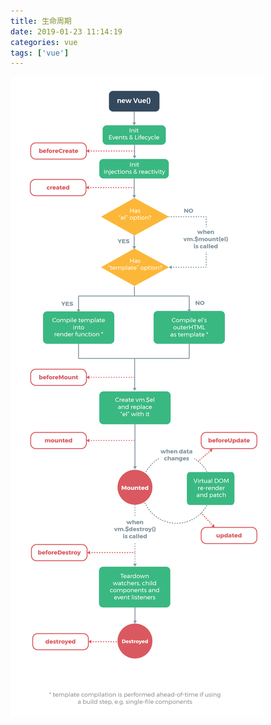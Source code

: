 ```yaml
---
title: 生命周期
date: 2019-01-23 11:14:19
categories: vue
tags: ['vue']
---
```


![生命周期](/images/vue-lifecycle.png)